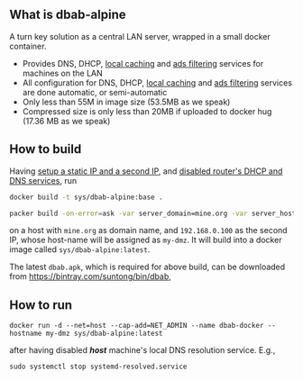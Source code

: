 
## What is dbab-alpine

A turn key solution as a central LAN server, wrapped in a small docker container. 

- Provides DNS, DHCP, [local caching](https://en.wikipedia.org/wiki/Squid) and [ads filtering](https://github.com/suntong/dbab#advantages) services for machines on the LAN
- All configuration for DNS, DHCP, [local caching](https://en.wikipedia.org/wiki/Squid) and [ads filtering](https://github.com/suntong/dbab#advantages) services are done automatic, or semi-automatic
- Only less than 55M in image size (53.5MB as we speak)
- Compressed size is only less than 20MB if uploaded to docker hug (17.36 MB as we speak)


## How to build

Having [setup a static IP and a second IP](https://github.com/suntong/dbab/wiki/Dbab-From-Start-To-Finish#static-ip), and [disabled router's DHCP and DNS services](https://github.com/suntong/dbab-packer#synopsis), run

```sh
docker build -t sys/dbab-alpine:base .

packer build -on-error=ask -var server_domain=mine.org -var server_hostname=my-dmz -var server_ip=192.168.0.100 -var target_name=sys/dbab-alpine:latest dbab-docker.json
```

on a host with `mine.org` as domain name, and `192.168.0.100` as the second IP, whose host-name will be assigned as `my-dmz`. It will build into a docker image called `sys/dbab-alpine:latest`.

The latest `dbab.apk`, which is required for above build, can be downloaded from https://bintray.com/suntong/bin/dbab,

## How to run

    docker run -d --net=host --cap-add=NET_ADMIN --name dbab-docker --hostname my-dmz sys/dbab-alpine:latest

after having disabled ***host*** machine's local DNS resolution service. E.g.,

`sudo systemctl stop systemd-resolved.service`


